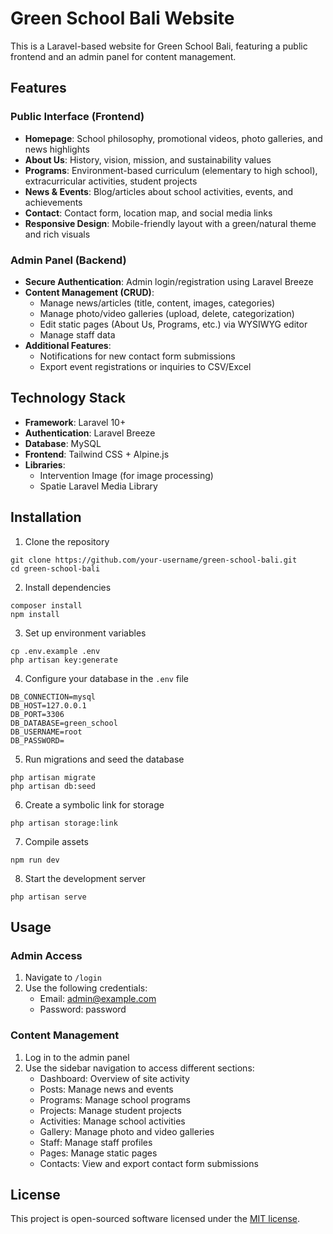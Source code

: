 # Green School Bali Website

This is a Laravel-based website for Green School Bali, featuring a public frontend and an admin panel for content management.

## Features

### Public Interface (Frontend)

- **Homepage**: School philosophy, promotional videos, photo galleries, and news highlights
- **About Us**: History, vision, mission, and sustainability values
- **Programs**: Environment-based curriculum (elementary to high school), extracurricular activities, student projects
- **News & Events**: Blog/articles about school activities, events, and achievements
- **Contact**: Contact form, location map, and social media links
- **Responsive Design**: Mobile-friendly layout with a green/natural theme and rich visuals

### Admin Panel (Backend)

- **Secure Authentication**: Admin login/registration using Laravel Breeze
- **Content Management (CRUD)**:
  - Manage news/articles (title, content, images, categories)
  - Manage photo/video galleries (upload, delete, categorization)
  - Edit static pages (About Us, Programs, etc.) via WYSIWYG editor
  - Manage staff data
- **Additional Features**:
  - Notifications for new contact form submissions
  - Export event registrations or inquiries to CSV/Excel

## Technology Stack

- **Framework**: Laravel 10+
- **Authentication**: Laravel Breeze
- **Database**: MySQL
- **Frontend**: Tailwind CSS + Alpine.js
- **Libraries**: 
  - Intervention Image (for image processing)
  - Spatie Laravel Media Library

## Installation

1. Clone the repository
```
git clone https://github.com/your-username/green-school-bali.git
cd green-school-bali
```

2. Install dependencies
```
composer install
npm install
```

3. Set up environment variables
```
cp .env.example .env
php artisan key:generate
```

4. Configure your database in the `.env` file
```
DB_CONNECTION=mysql
DB_HOST=127.0.0.1
DB_PORT=3306
DB_DATABASE=green_school
DB_USERNAME=root
DB_PASSWORD=
```

5. Run migrations and seed the database
```
php artisan migrate
php artisan db:seed
```

6. Create a symbolic link for storage
```
php artisan storage:link
```

7. Compile assets
```
npm run dev
```

8. Start the development server
```
php artisan serve
```

## Usage

### Admin Access

1. Navigate to `/login`
2. Use the following credentials:
   - Email: admin@example.com
   - Password: password

### Content Management

1. Log in to the admin panel
2. Use the sidebar navigation to access different sections:
   - Dashboard: Overview of site activity
   - Posts: Manage news and events
   - Programs: Manage school programs
   - Projects: Manage student projects
   - Activities: Manage school activities
   - Gallery: Manage photo and video galleries
   - Staff: Manage staff profiles
   - Pages: Manage static pages
   - Contacts: View and export contact form submissions

## License

This project is open-sourced software licensed under the [MIT license](https://opensource.org/licenses/MIT).
